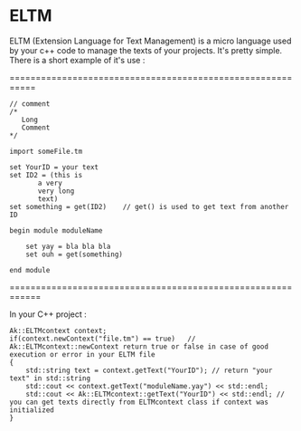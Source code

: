 # ELTM
ELTM (Extension Language for Text Management) is a micro language used by your c++ code to manage the texts of your projects. It's pretty simple.
There is a short example of it's use :

===========================================================

	// comment
	/*
	   Long
	   Comment
	*/

	import someFile.tm

	set YourID = your text
	set ID2 = (this is
		   a very
		   very long
		   text)
	set something = get(ID2)	// get() is used to get text from another ID

	begin module moduleName

		set yay = bla bla bla
		set ouh = get(something)

	end module

============================================================

In your C++ project :
	
	Ak::ELTMcontext context;
	if(context.newContext("file.tm") == true)	// Ak::ELTMcontext::newContext return true or false in case of good execution or error in your ELTM file
	{
		std::string text = context.getText("YourID"); // return "your text" in std::string
		std::cout << context.getText("moduleName.yay") << std::endl;
		std::cout << Ak::ELTMcontext::getText("YourID") << std::endl; // you can get texts directly from ELTMcontext class if context was initialized
	}

